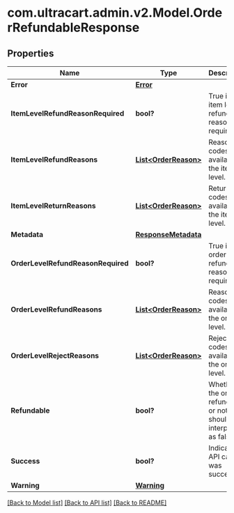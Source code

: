 # com.ultracart.admin.v2.Model.OrderRefundableResponse
## Properties

Name | Type | Description | Notes
------------ | ------------- | ------------- | -------------
**Error** | [**Error**](Error.md) |  | [optional] 
**ItemLevelRefundReasonRequired** | **bool?** | True if the item level refund reason is required | [optional] 
**ItemLevelRefundReasons** | [**List&lt;OrderReason&gt;**](OrderReason.md) | Reason codes available at the item level. | [optional] 
**ItemLevelReturnReasons** | [**List&lt;OrderReason&gt;**](OrderReason.md) | Return codes available at the item level. | [optional] 
**Metadata** | [**ResponseMetadata**](ResponseMetadata.md) |  | [optional] 
**OrderLevelRefundReasonRequired** | **bool?** | True if the order level refund reason is required | [optional] 
**OrderLevelRefundReasons** | [**List&lt;OrderReason&gt;**](OrderReason.md) | Reason codes available at the order level. | [optional] 
**OrderLevelRejectReasons** | [**List&lt;OrderReason&gt;**](OrderReason.md) | Reject codes available at the order level. | [optional] 
**Refundable** | **bool?** | Whether the order is refundable or not.  Null should be interpreted as false. | [optional] 
**Success** | **bool?** | Indicates if API call was successful | [optional] 
**Warning** | [**Warning**](Warning.md) |  | [optional] 


[[Back to Model list]](../README.md#documentation-for-models) [[Back to API list]](../README.md#documentation-for-api-endpoints) [[Back to README]](../README.md)

